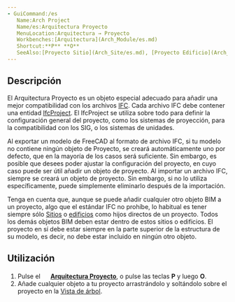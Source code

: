 ```yaml
---
- GuiCommand:/es
   Name:Arch Project
   Name/es:Arquitectura Proyecto
   MenuLocation:Arquitectura → Proyecto
   Workbenches:[Arquitectura](Arch_Module/es.md)
   Shortcut:**P** **O**
   SeeAlso:[Proyecto Sitio](Arch_Site/es.md), [Proyecto Edificio](Arch_Building/es.md)
---
```



</div>

## Descripción

El Arquitectura Proyecto es un objeto especial adecuado para añadir una mejor compatibilidad con los archivos [IFC](Arch_IFC/es.md). Cada archivo IFC debe contener una entidad [IfcProject](https://standards.buildingsmart.org/IFC/RELEASE/IFC4_1/FINAL/HTML/schema/ifckernel/lexical/ifcproject.htm). El IfcProject se utiliza sobre todo para definir la configuración general del proyecto, como los sistemas de proyección, para la compatibilidad con los SIG, o los sistemas de unidades.

Al exportar un modelo de FreeCAD al formato de archivo IFC, si tu modelo no contiene ningún objeto de Proyecto, se creará automáticamente uno por defecto, que en la mayoría de los casos será suficiente. Sin embargo, es posible que desees poder ajustar la configuración del proyecto, en cuyo caso puede ser útil añadir un objeto de proyecto. Al importar un archivo IFC, siempre se creará un objeto de proyecto. Sin embargo, si no lo utiliza específicamente, puede simplemente eliminarlo después de la importación.

Tenga en cuenta que, aunque se puede añadir cualquier otro objeto BIM a un proyecto, algo que el estándar IFC no prohíbe, lo habitual es tener siempre sólo [Sitios](Arch_Site/es.md) o [edificios](Arch_Building/es.md) como hijos directos de un proyecto. Todos los demás objetos BIM deben estar dentro de estos sitios o edificios. El proyecto en sí debe estar siempre en la parte superior de la estructura de su modelo, es decir, no debe estar incluido en ningún otro objeto.

## Utilización

1.  Pulse el **<img src="images/Arch_Project.svg" width=16px> [Arquitectura Proyecto](Arch_Project/es.md)**, o pulse las teclas **P** y luego **O**.
2.  Añade cualquier objeto a tu proyecto arrastrándolo y soltándolo sobre el proyecto en la [Vista de árbol](Tree_view/es.md).


<div class="mw-translate-fuzzy">





</div>


 
